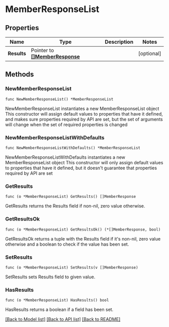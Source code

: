 # MemberResponseList

## Properties

Name | Type | Description | Notes
------------ | ------------- | ------------- | -------------
**Results** | Pointer to [**[]MemberResponse**](MemberResponse.md) |  | [optional] 

## Methods

### NewMemberResponseList

`func NewMemberResponseList() *MemberResponseList`

NewMemberResponseList instantiates a new MemberResponseList object
This constructor will assign default values to properties that have it defined,
and makes sure properties required by API are set, but the set of arguments
will change when the set of required properties is changed

### NewMemberResponseListWithDefaults

`func NewMemberResponseListWithDefaults() *MemberResponseList`

NewMemberResponseListWithDefaults instantiates a new MemberResponseList object
This constructor will only assign default values to properties that have it defined,
but it doesn't guarantee that properties required by API are set

### GetResults

`func (o *MemberResponseList) GetResults() []MemberResponse`

GetResults returns the Results field if non-nil, zero value otherwise.

### GetResultsOk

`func (o *MemberResponseList) GetResultsOk() (*[]MemberResponse, bool)`

GetResultsOk returns a tuple with the Results field if it's non-nil, zero value otherwise
and a boolean to check if the value has been set.

### SetResults

`func (o *MemberResponseList) SetResults(v []MemberResponse)`

SetResults sets Results field to given value.

### HasResults

`func (o *MemberResponseList) HasResults() bool`

HasResults returns a boolean if a field has been set.


[[Back to Model list]](../README.md#documentation-for-models) [[Back to API list]](../README.md#documentation-for-api-endpoints) [[Back to README]](../README.md)


